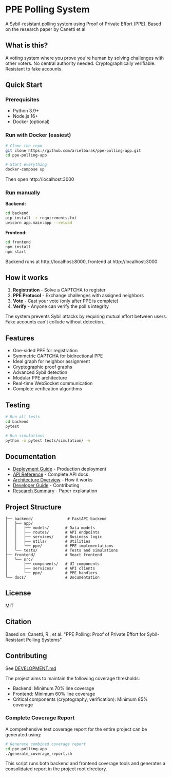 # PPE Polling System

A Sybil-resistant polling system using Proof of Private Effort (PPE). Based on the research paper by Canetti et al.

## What is this?

A voting system where you prove you're human by solving challenges with other voters. No central authority needed. Cryptographically verifiable. Resistant to fake accounts.

## Quick Start

### Prerequisites

- Python 3.9+
- Node.js 16+
- Docker (optional)

### Run with Docker (easiest)

```bash
# Clone the repo
git clone https://github.com/arielbarak/ppe-polling-app.git
cd ppe-polling-app

# Start everything
docker-compose up
```

Then open http://localhost:3000

### Run manually

**Backend:**
```bash
cd backend
pip install -r requirements.txt
uvicorn app.main:app --reload
```

**Frontend:**
```bash
cd frontend
npm install
npm start
```

Backend runs at http://localhost:8000, frontend at http://localhost:3000

## How it works

1. **Registration** - Solve a CAPTCHA to register
2. **PPE Protocol** - Exchange challenges with assigned neighbors
3. **Vote** - Cast your vote (only after PPE is complete)
4. **Verify** - Anyone can verify the poll's integrity

The system prevents Sybil attacks by requiring mutual effort between users. Fake accounts can't collude without detection.

## Features

- One-sided PPE for registration
- Symmetric CAPTCHA for bidirectional PPE
- Ideal graph for neighbor assignment
- Cryptographic proof graphs
- Advanced Sybil detection
- Modular PPE architecture
- Real-time WebSocket communication
- Complete verification algorithms

## Testing

```bash
# Run all tests
cd backend
pytest

# Run simulations
python -m pytest tests/simulation/ -v
```

## Documentation

- [Deployment Guide](docs/DEPLOYMENT.md) - Production deployment
- [API Reference](docs/API.md) - Complete API docs
- [Architecture Overview](docs/ARCHITECTURE.md) - How it works
- [Developer Guide](docs/DEVELOPMENT.md) - Contributing
- [Research Summary](docs/RESEARCH.md) - Paper explanation

## Project Structure

```
├── backend/               # FastAPI backend
│   ├── app/
│   │   ├── models/       # Data models
│   │   ├── routes/       # API endpoints
│   │   ├── services/     # Business logic
│   │   ├── utils/        # Utilities
│   │   └── ppe/          # PPE implementations
│   └── tests/            # Tests and simulations
├── frontend/             # React frontend
│   └── src/
│       ├── components/   # UI components
│       ├── services/     # API clients
│       └── ppe/          # PPE handlers
└── docs/                 # Documentation
```

## License

MIT

## Citation

Based on: Canetti, R., et al. "PPE Polling: Proof of Private Effort for Sybil-Resistant Polling Systems"

## Contributing

See [DEVELOPMENT.md](docs/DEVELOPMENT.md)

The project aims to maintain the following coverage thresholds:
- Backend: Minimum 70% line coverage
- Frontend: Minimum 60% line coverage
- Critical components (cryptography, verification): Minimum 85% coverage

### Complete Coverage Report

A comprehensive test coverage report for the entire project can be generated using:

```bash
# Generate combined coverage report
cd ppe-polling-app
./generate_coverage_report.sh
```

This script runs both backend and frontend coverage tools and generates a consolidated report in the project root directory.

